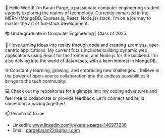 👋 Hello World! I'm Karan Parge, a passionate computer engineering student eagerly exploring the realms of technology. Currently immersed in the MERN (MongoDB, Express.js, React, Node.js) stack, I'm on a journey to master the art of full-stack development.

📚 Undergraduate in Computer Engineering | Class of 2025

🚀 I love turning ideas into reality through code and creating seamless, user-centric applications. My current focus includes building dynamic web applications using React for the frontend, and Node.js for the backend. I'm also delving into the world of databases, with a keen interest in MongoDB.

🌐 Constantly learning, growing, and embracing new challenges. I believe in the power of open-source collaboration and the endless possibilities it brings to the tech community.

💻 Check out my repositories for a glimpse into my coding adventures and feel free to collaborate or provide feedback. Let's connect and build something amazing together!

📫 Reach out to me:
- LinkedIn: www.linkedin.com/in/karan-parge-146977238
- Email: pargekaran22@gmail.com

